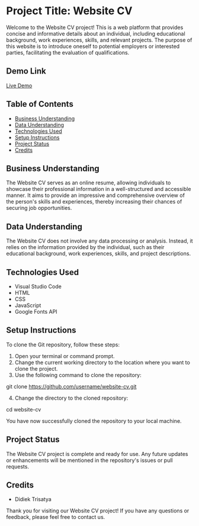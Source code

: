 # Project Title: Website CV

Welcome to the Website CV project! This is a web platform that provides concise and informative details about an individual, including educational background, work experiences, skills, and relevant projects. The purpose of this website is to introduce oneself to potential employers or interested parties, facilitating the evaluation of qualifications.

## Demo Link
[Live Demo](https://example.com)

## Table of Contents
- [Business Understanding](#business-understanding)
- [Data Understanding](#data-understanding)
- [Technologies Used](#technologies-used)
- [Setup Instructions](#setup-instructions)
- [Project Status](#project-status)
- [Credits](#credits)

## Business Understanding
The Website CV serves as an online resume, allowing individuals to showcase their professional information in a well-structured and accessible manner. It aims to provide an impressive and comprehensive overview of the person's skills and experiences, thereby increasing their chances of securing job opportunities.

## Data Understanding
The Website CV does not involve any data processing or analysis. Instead, it relies on the information provided by the individual, such as their educational background, work experiences, skills, and project descriptions.

## Technologies Used
- Visual Studio Code
- HTML
- CSS
- JavaScript
- Google Fonts API

## Setup Instructions
To clone the Git repository, follow these steps:

1. Open your terminal or command prompt.
2. Change the current working directory to the location where you want to clone the project.
3. Use the following command to clone the repository:

git clone https://github.com/username/website-cv.git

4. Change the directory to the cloned repository:

cd website-cv

You have now successfully cloned the repository to your local machine.

## Project Status
The Website CV project is complete and ready for use. Any future updates or enhancements will be mentioned in the repository's issues or pull requests.

## Credits
- Didiek Trisatya

Thank you for visiting our Website CV project! If you have any questions or feedback, please feel free to contact us.

